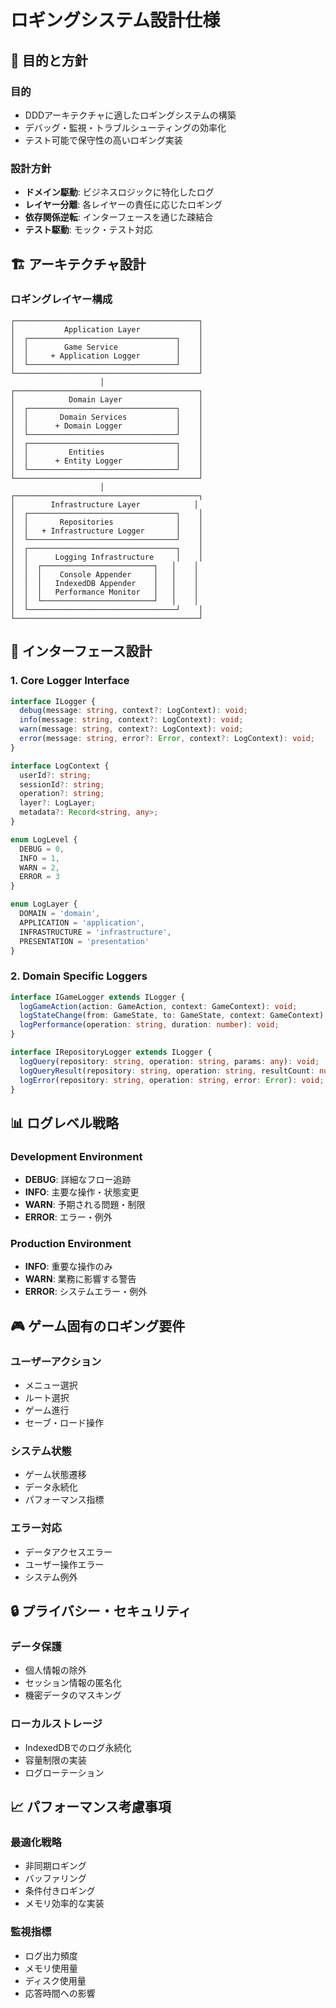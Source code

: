 # ロギングシステム設計仕様

## 🎯 目的と方針

### 目的
- DDDアーキテクチャに適したロギングシステムの構築
- デバッグ・監視・トラブルシューティングの効率化
- テスト可能で保守性の高いロギング実装

### 設計方針
- **ドメイン駆動**: ビジネスロジックに特化したログ
- **レイヤー分離**: 各レイヤーの責任に応じたロギング
- **依存関係逆転**: インターフェースを通じた疎結合
- **テスト駆動**: モック・テスト対応

## 🏗️ アーキテクチャ設計

### ロギングレイヤー構成

```
┌─────────────────────────────────────────┐
│           Application Layer             │
│  ┌─────────────────────────────────┐    │
│  │        Game Service             │    │
│  │     + Application Logger        │    │
│  └─────────────────────────────────┘    │
└─────────────────────────────────────────┘
                    │
┌─────────────────────────────────────────┐
│            Domain Layer                 │
│  ┌─────────────────────────────────┐    │
│  │       Domain Services           │    │
│  │      + Domain Logger            │    │
│  └─────────────────────────────────┘    │
│  ┌─────────────────────────────────┐    │
│  │         Entities                │    │
│  │      + Entity Logger            │    │
│  └─────────────────────────────────┘    │
└─────────────────────────────────────────┘
                    │
┌─────────────────────────────────────────┐
│        Infrastructure Layer            │
│  ┌─────────────────────────────────┐    │
│  │       Repositories              │    │
│  │   + Infrastructure Logger       │    │
│  └─────────────────────────────────┘    │
│  ┌─────────────────────────────────┐    │
│  │      Logging Infrastructure     │    │
│  │  ┌─────────────────────────┐   │    │
│  │  │    Console Appender     │   │    │
│  │  │   IndexedDB Appender    │   │    │
│  │  │   Performance Monitor   │   │    │
│  │  └─────────────────────────┘   │    │
│  └─────────────────────────────────┘    │
└─────────────────────────────────────────┘
```

## 🔧 インターフェース設計

### 1. Core Logger Interface

```typescript
interface ILogger {
  debug(message: string, context?: LogContext): void;
  info(message: string, context?: LogContext): void;
  warn(message: string, context?: LogContext): void;
  error(message: string, error?: Error, context?: LogContext): void;
}

interface LogContext {
  userId?: string;
  sessionId?: string;
  operation?: string;
  layer?: LogLayer;
  metadata?: Record<string, any>;
}

enum LogLevel {
  DEBUG = 0,
  INFO = 1,
  WARN = 2,
  ERROR = 3
}

enum LogLayer {
  DOMAIN = 'domain',
  APPLICATION = 'application',
  INFRASTRUCTURE = 'infrastructure',
  PRESENTATION = 'presentation'
}
```

### 2. Domain Specific Loggers

```typescript
interface IGameLogger extends ILogger {
  logGameAction(action: GameAction, context: GameContext): void;
  logStateChange(from: GameState, to: GameState, context: GameContext): void;
  logPerformance(operation: string, duration: number): void;
}

interface IRepositoryLogger extends ILogger {
  logQuery(repository: string, operation: string, params: any): void;
  logQueryResult(repository: string, operation: string, resultCount: number): void;
  logError(repository: string, operation: string, error: Error): void;
}
```

## 📊 ログレベル戦略

### Development Environment
- **DEBUG**: 詳細なフロー追跡
- **INFO**: 主要な操作・状態変更
- **WARN**: 予期される問題・制限
- **ERROR**: エラー・例外

### Production Environment  
- **INFO**: 重要な操作のみ
- **WARN**: 業務に影響する警告
- **ERROR**: システムエラー・例外

## 🎮 ゲーム固有のロギング要件

### ユーザーアクション
- メニュー選択
- ルート選択
- ゲーム進行
- セーブ・ロード操作

### システム状態
- ゲーム状態遷移
- データ永続化
- パフォーマンス指標

### エラー対応
- データアクセスエラー
- ユーザー操作エラー
- システム例外

## 🔒 プライバシー・セキュリティ

### データ保護
- 個人情報の除外
- セッション情報の匿名化
- 機密データのマスキング

### ローカルストレージ
- IndexedDBでのログ永続化
- 容量制限の実装
- ログローテーション

## 📈 パフォーマンス考慮事項

### 最適化戦略
- 非同期ロギング
- バッファリング
- 条件付きロギング
- メモリ効率的な実装

### 監視指標
- ログ出力頻度
- メモリ使用量
- ディスク使用量
- 応答時間への影響